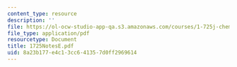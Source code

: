 ```yaml
---
content_type: resource
description: ''
file: https://ol-ocw-studio-app-qa.s3.amazonaws.com/courses/1-725j-chemicals-in-the-environment-fate-and-transport-fall-2004/8a23b177e4c13cc641357d0ff2969614_1725NotesE.pdf
file_type: application/pdf
resourcetype: Document
title: 1725NotesE.pdf
uid: 8a23b177-e4c1-3cc6-4135-7d0ff2969614
---
```

